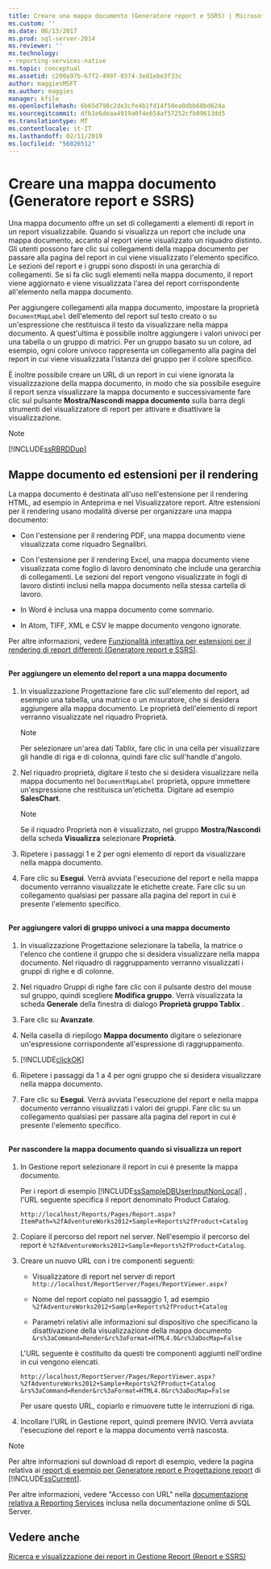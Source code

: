 ```yaml
---
title: Creare una mappa documento (Generatore report e SSRS) | Microsoft Docs
ms.custom: ''
ms.date: 06/13/2017
ms.prod: sql-server-2014
ms.reviewer: ''
ms.technology:
- reporting-services-native
ms.topic: conceptual
ms.assetid: c200a97b-67f2-499f-8374-3ed1ebe3f33c
author: maggiesMSFT
ms.author: maggies
manager: kfile
ms.openlocfilehash: 6b65d798c2de3cfe4b1fd14f50ea0dbb68bd624a
ms.sourcegitcommit: dfb1e6deaa4919a0f4e654af57252cfb09613dd5
ms.translationtype: MT
ms.contentlocale: it-IT
ms.lasthandoff: 02/11/2019
ms.locfileid: "56026512"
---
```

# <a name="create-a-document-map-report-builder-and-ssrs"></a>Creare una mappa documento (Generatore report e SSRS)
  Una mappa documento offre un set di collegamenti a elementi di report in un report visualizzabile. Quando si visualizza un report che include una mappa documento, accanto al report viene visualizzato un riquadro distinto. Gli utenti possono fare clic sui collegamenti della mappa documento per passare alla pagina del report in cui viene visualizzato l'elemento specifico. Le sezioni del report e i gruppi sono disposti in una gerarchia di collegamenti. Se si fa clic sugli elementi nella mappa documento, il report viene aggiornato e viene visualizzata l'area del report corrispondente all'elemento nella mappa documento.  
  
 Per aggiungere collegamenti alla mappa documento, impostare la proprietà `DocumentMapLabel` dell'elemento del report sul testo creato o su un'espressione che restituisca il testo da visualizzare nella mappa documento. A quest'ultima è possibile inoltre aggiungere i valori univoci per una tabella o un gruppo di matrici. Per un gruppo basato su un colore, ad esempio, ogni colore univoco rappresenta un collegamento alla pagina del report in cui viene visualizzata l'istanza del gruppo per il colore specifico.  
  
 È inoltre possibile creare un URL di un report in cui viene ignorata la visualizzazione della mappa documento, in modo che sia possibile eseguire il report senza visualizzare la mappa documento e successivamente fare clic sul pulsante **Mostra/Nascondi mappa documento** sulla barra degli strumenti del visualizzatore di report per attivare e disattivare la visualizzazione.  
  
> [!NOTE]  
>  [!INCLUDE[ssRBRDDup](../../includes/ssrbrddup-md.md)]  
  
##  <a name="DocMapRenderExtensions"></a> Mappe documento ed estensioni per il rendering  
 La mappa documento è destinata all'uso nell'estensione per il rendering HTML, ad esempio in Anteprima e nel Visualizzatore report. Altre estensioni per il rendering usano modalità diverse per organizzare una mappa documento:  
  
-   Con l'estensione per il rendering PDF, una mappa documento viene visualizzata come riquadro Segnalibri.  
  
-   Con l'estensione per il rendering Excel, una mappa documento viene visualizzata come foglio di lavoro denominato che include una gerarchia di collegamenti. Le sezioni del report vengono visualizzate in fogli di lavoro distinti inclusi nella mappa documento nella stessa cartella di lavoro.  
  
-   In Word è inclusa una mappa documento come sommario.  
  
-   In Atom, TIFF, XML e CSV le mappe documento vengono ignorate.  
  
 Per altre informazioni, vedere [Funzionalità interattiva per estensioni per il rendering di report differenti &#40;Generatore report e SSRS&#41;](../report-builder/interactive-functionality-different-report-rendering-extensions.md).  
  
##  <a name="AddRptItemToMap"></a>   
#### <a name="to-add-a-report-item-to-a-document-map"></a>Per aggiungere un elemento del report a una mappa documento  
  
1.  In visualizzazione Progettazione fare clic sull'elemento del report, ad esempio una tabella, una matrice o un misuratore, che si desidera aggiungere alla mappa documento. Le proprietà dell'elemento di report verranno visualizzate nel riquadro Proprietà.  
  
    > [!NOTE]  
    >  Per selezionare un'area dati Tablix, fare clic in una cella per visualizzare gli handle di riga e di colonna, quindi fare clic sull'handle d'angolo.  
  
2.  Nel riquadro proprietà, digitare il testo che si desidera visualizzare nella mappa documento nel `DocumentMapLabel` proprietà, oppure immettere un'espressione che restituisca un'etichetta. Digitare ad esempio **SalesChart**.  
  
    > [!NOTE]  
    >  Se il riquadro Proprietà non è visualizzato, nel gruppo **Mostra/Nascondi** della scheda **Visualizza** selezionare **Proprietà**.  
  
3.  Ripetere i passaggi 1 e 2 per ogni elemento di report da visualizzare nella mappa documento.  
  
4.  Fare clic su **Esegui**. Verrà avviata l'esecuzione del report e nella mappa documento verranno visualizzate le etichette create. Fare clic su un collegamento qualsiasi per passare alla pagina del report in cui è presente l'elemento specifico.  
  
 
  
##  <a name="AddUniqueValuesToMap"></a>   
#### <a name="to-add-unique-group-values-to-a-document-map"></a>Per aggiungere valori di gruppo univoci a una mappa documento  
  
1.  In visualizzazione Progettazione selezionare la tabella, la matrice o l'elenco che contiene il gruppo che si desidera visualizzare nella mappa documento. Nel riquadro di raggruppamento verranno visualizzati i gruppi di righe e di colonne.  
  
2.  Nel riquadro Gruppi di righe fare clic con il pulsante destro del mouse sul gruppo, quindi scegliere **Modifica gruppo**. Verrà visualizzata la scheda **Generale** della finestra di dialogo **Proprietà gruppo Tablix** .  
  
3.  Fare clic su **Avanzate**.  
  
4.  Nella casella di riepilogo **Mappa documento** digitare o selezionare un'espressione corrispondente all'espressione di raggruppamento.  
  
5.  [!INCLUDE[clickOK](../../includes/clickok-md.md)]  
  
6.  Ripetere i passaggi da 1 a 4 per ogni gruppo che si desidera visualizzare nella mappa documento.  
  
7.  Fare clic su **Esegui**. Verrà avviata l'esecuzione del report e nella mappa documento verranno visualizzati i valori dei gruppi. Fare clic su un collegamento qualsiasi per passare alla pagina del report in cui è presente l'elemento specifico.  
  
 
  
##  <a name="HideMapWhenViewRpt"></a>   
#### <a name="to-hide-the-document-map-when-you-view-a-report"></a>Per nascondere la mappa documento quando si visualizza un report  
  
1.  In Gestione report selezionare il report in cui è presente la mappa documento.  
  
     Per i report di esempio [!INCLUDE[ssSampleDBUserInputNonLocal](../../includes/sssampledbuserinputnonlocal-md.md)] , l'URL seguente specifica il report denominato Product Catalog.  
  
    ```  
    http://localhost/Reports/Pages/Report.aspx?ItemPath=%2fAdventureWorks2012+Sample+Reports%2fProduct+Catalog  
    ```  
  
2.  Copiare il percorso del report nel server. Nell'esempio il percorso del report è `%2fAdventureWorks2012+Sample+Reports%2fProduct+Catalog`.  
  
3.  Creare un nuovo URL con i tre componenti seguenti:  
  
    -   Visualizzatore di report nel server di report `http://localhost/ReportServer/Pages/ReportViewer.aspx?`  
  
    -   Nome del report copiato nel passaggio 1, ad esempio `%2fAdventureWorks2012+Sample+Reports%2fProduct+Catalog`  
  
    -   Parametri relativi alle informazioni sul dispositivo che specificano la disattivazione della visualizzazione della mappa documento `&rs%3aCommand=Render&rc%3aFormat=HTML4.0&rc%3aDocMap=False`  
  
     L'URL seguente è costituito da questi tre componenti aggiunti nell'ordine in cui vengono elencati.  
  
    ```  
    http://localhost/ReportServer/Pages/ReportViewer.aspx?  
    %2fAdventureWorks2012+Sample+Reports%2fProduct+Catalog  
    &rs%3aCommand=Render&rc%3aFormat=HTML4.0&rc%3aDocMap=False  
    ```  
  
     Per usare questo URL, copiarlo e rimuovere tutte le interruzioni di riga.  
  
4.  Incollare l'URL in Gestione report, quindi premere INVIO. Verrà avviata l'esecuzione del report e la mappa documento verrà nascosta.  
  
> [!NOTE]  
>  Per altre informazioni sul download di report di esempio, vedere la pagina relativa ai [report di esempio per Generatore report e Progettazione report](https://go.microsoft.com/fwlink/?LinkId=198283) di [!INCLUDE[ssCurrent](../../includes/sscurrent-md.md)].  
>   
>  Per altre informazioni, vedere "Accesso con URL" nella [documentazione relativa a Reporting Services](https://go.microsoft.com/fwlink/?linkid=121312) inclusa nella documentazione online di SQL Server.  
  
 
  
## <a name="see-also"></a>Vedere anche  
 [Ricerca e visualizzazione dei report in Gestione Report &#40;Report e SSRS&#41;](../report-builder/finding-and-viewing-reports-in-the-web-portal-report-builder-and-ssrs.md)  
  
  
